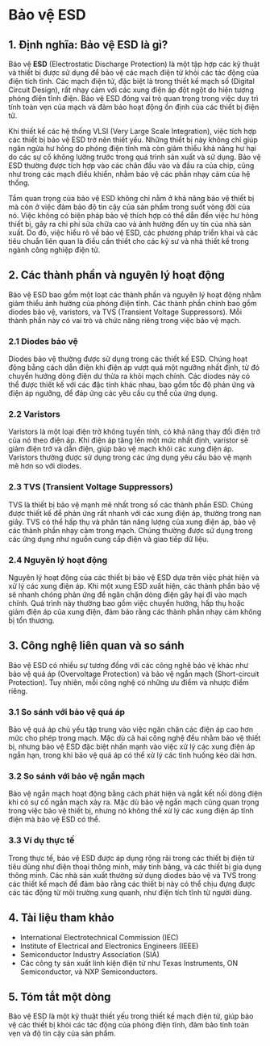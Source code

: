 # Bảo vệ ESD

## 1. Định nghĩa: Bảo vệ **ESD** là gì?
Bảo vệ **ESD** (Electrostatic Discharge Protection) là một tập hợp các kỹ thuật và thiết bị được sử dụng để bảo vệ các mạch điện tử khỏi các tác động của điện tích tĩnh. Các mạch điện tử, đặc biệt là trong thiết kế mạch số (Digital Circuit Design), rất nhạy cảm với các xung điện áp đột ngột do hiện tượng phóng điện tĩnh điện. Bảo vệ ESD đóng vai trò quan trọng trong việc duy trì tính toàn vẹn của mạch và đảm bảo hoạt động ổn định của các thiết bị điện tử.

Khi thiết kế các hệ thống VLSI (Very Large Scale Integration), việc tích hợp các thiết bị bảo vệ ESD trở nên thiết yếu. Những thiết bị này không chỉ giúp ngăn ngừa hư hỏng do phóng điện tĩnh mà còn giảm thiểu khả năng hư hại do các sự cố không lường trước trong quá trình sản xuất và sử dụng. Bảo vệ ESD thường được tích hợp vào các chân đầu vào và đầu ra của chip, cũng như trong các mạch điều khiển, nhằm bảo vệ các phần nhạy cảm của hệ thống.

Tầm quan trọng của bảo vệ ESD không chỉ nằm ở khả năng bảo vệ thiết bị mà còn ở việc đảm bảo độ tin cậy của sản phẩm trong suốt vòng đời của nó. Việc không có biện pháp bảo vệ thích hợp có thể dẫn đến việc hư hỏng thiết bị, gây ra chi phí sửa chữa cao và ảnh hưởng đến uy tín của nhà sản xuất. Do đó, việc hiểu rõ về bảo vệ ESD, các phương pháp triển khai và các tiêu chuẩn liên quan là điều cần thiết cho các kỹ sư và nhà thiết kế trong ngành công nghiệp điện tử.

## 2. Các thành phần và nguyên lý hoạt động
Bảo vệ ESD bao gồm một loạt các thành phần và nguyên lý hoạt động nhằm giảm thiểu ảnh hưởng của phóng điện tĩnh. Các thành phần chính bao gồm diodes bảo vệ, varistors, và TVS (Transient Voltage Suppressors). Mỗi thành phần này có vai trò và chức năng riêng trong việc bảo vệ mạch.

### 2.1 Diodes bảo vệ
Diodes bảo vệ thường được sử dụng trong các thiết kế ESD. Chúng hoạt động bằng cách dẫn điện khi điện áp vượt quá một ngưỡng nhất định, từ đó chuyển hướng dòng điện dư thừa ra khỏi mạch chính. Các diodes này có thể được thiết kế với các đặc tính khác nhau, bao gồm tốc độ phản ứng và điện áp ngưỡng, để đáp ứng các yêu cầu cụ thể của ứng dụng.

### 2.2 Varistors
Varistors là một loại điện trở không tuyến tính, có khả năng thay đổi điện trở của nó theo điện áp. Khi điện áp tăng lên một mức nhất định, varistor sẽ giảm điện trở và dẫn điện, giúp bảo vệ mạch khỏi các xung điện áp. Varistors thường được sử dụng trong các ứng dụng yêu cầu bảo vệ mạnh mẽ hơn so với diodes.

### 2.3 TVS (Transient Voltage Suppressors)
TVS là thiết bị bảo vệ mạnh mẽ nhất trong số các thành phần ESD. Chúng được thiết kế để phản ứng rất nhanh với các xung điện áp, thường trong nan giây. TVS có thể hấp thụ và phân tán năng lượng của xung điện áp, bảo vệ các thành phần nhạy cảm trong mạch. Chúng thường được sử dụng trong các ứng dụng như nguồn cung cấp điện và giao tiếp dữ liệu.

### 2.4 Nguyên lý hoạt động
Nguyên lý hoạt động của các thiết bị bảo vệ ESD dựa trên việc phát hiện và xử lý các xung điện áp. Khi một xung ESD xuất hiện, các thành phần bảo vệ sẽ nhanh chóng phản ứng để ngăn chặn dòng điện gây hại đi vào mạch chính. Quá trình này thường bao gồm việc chuyển hướng, hấp thụ hoặc giảm điện áp của xung điện, đảm bảo rằng các thành phần nhạy cảm không bị tổn thương.

## 3. Công nghệ liên quan và so sánh
Bảo vệ ESD có nhiều sự tương đồng với các công nghệ bảo vệ khác như bảo vệ quá áp (Overvoltage Protection) và bảo vệ ngắn mạch (Short-circuit Protection). Tuy nhiên, mỗi công nghệ có những ưu điểm và nhược điểm riêng.

### 3.1 So sánh với bảo vệ quá áp
Bảo vệ quá áp chủ yếu tập trung vào việc ngăn chặn các điện áp cao hơn mức cho phép trong mạch. Mặc dù cả hai công nghệ đều nhằm bảo vệ thiết bị, nhưng bảo vệ ESD đặc biệt nhấn mạnh vào việc xử lý các xung điện áp ngắn hạn, trong khi bảo vệ quá áp có thể xử lý các tình huống kéo dài hơn.

### 3.2 So sánh với bảo vệ ngắn mạch
Bảo vệ ngắn mạch hoạt động bằng cách phát hiện và ngắt kết nối dòng điện khi có sự cố ngắn mạch xảy ra. Mặc dù bảo vệ ngắn mạch cũng quan trọng trong việc bảo vệ thiết bị, nhưng nó không thể xử lý các xung điện áp tĩnh điện mà bảo vệ ESD có thể.

### 3.3 Ví dụ thực tế
Trong thực tế, bảo vệ ESD được áp dụng rộng rãi trong các thiết bị điện tử tiêu dùng như điện thoại thông minh, máy tính bảng, và các thiết bị gia dụng thông minh. Các nhà sản xuất thường sử dụng diodes bảo vệ và TVS trong các thiết kế mạch để đảm bảo rằng các thiết bị này có thể chịu đựng được các tác động từ môi trường xung quanh, như điện tích tĩnh từ người dùng.

## 4. Tài liệu tham khảo
- International Electrotechnical Commission (IEC)
- Institute of Electrical and Electronics Engineers (IEEE)
- Semiconductor Industry Association (SIA)
- Các công ty sản xuất linh kiện điện tử như Texas Instruments, ON Semiconductor, và NXP Semiconductors.

## 5. Tóm tắt một dòng
Bảo vệ ESD là một kỹ thuật thiết yếu trong thiết kế mạch điện tử, giúp bảo vệ các thiết bị khỏi các tác động của phóng điện tĩnh, đảm bảo tính toàn vẹn và độ tin cậy của sản phẩm.